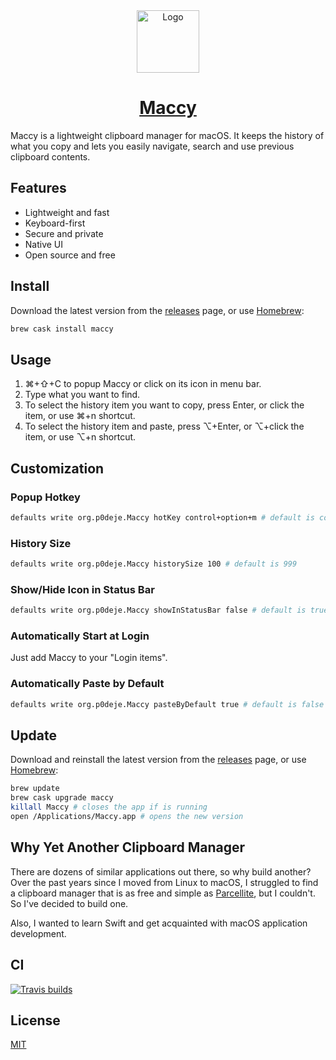<div align="center">
  <img width="100px" src="https://p0deje.github.io/Maccy/img/maccy/Logo.svg" alt="Logo" />
  <h1>
    <a href="https://p0deje.github.io/Maccy/">Maccy</a>
  </h1>
</div>

Maccy is a lightweight clipboard manager for macOS. It keeps the history of what you copy
and lets you easily navigate, search and use previous clipboard contents.

## Features

* Lightweight and fast
* Keyboard-first
* Secure and private
* Native UI
* Open source and free

## Install

Download the latest version from the [releases](https://github.com/p0deje/Maccy/releases/latest) page, or use [Homebrew](https://brew.sh/):

```bash
brew cask install maccy
```

## Usage

1. ⌘+⇧+C to popup Maccy or click on its icon in menu bar.
2. Type what you want to find.
3. To select the history item you want to copy, press Enter, or click the item, or use ⌘+n shortcut.
4. To select the history item and paste, press ⌥+Enter, or ⌥+click the item, or use ⌥+n shortcut.

## Customization

### Popup Hotkey

```bash
defaults write org.p0deje.Maccy hotKey control+option+m # default is command+shift+c
```

### History Size

```bash
defaults write org.p0deje.Maccy historySize 100 # default is 999
```

### Show/Hide Icon in Status Bar

```bash
defaults write org.p0deje.Maccy showInStatusBar false # default is true
```

### Automatically Start at Login

Just add Maccy to your "Login items".

### Automatically Paste by Default

```bash
defaults write org.p0deje.Maccy pasteByDefault true # default is false
```

## Update

Download and reinstall the latest version from the [releases](https://github.com/p0deje/Maccy/releases/latest) page, or use [Homebrew](https://brew.sh/):

```bash
brew update
brew cask upgrade maccy
killall Maccy # closes the app if is running
open /Applications/Maccy.app # opens the new version
```

## Why Yet Another Clipboard Manager

There are dozens of similar applications out there, so why build another?
Over the past years since I moved from Linux to macOS, I struggled to find
a clipboard manager that is as free and simple as [Parcellite](http://parcellite.sourceforge.net),
but I couldn't. So I've decided to build one.

Also, I wanted to learn Swift and get acquainted with macOS application development.

## CI

[![Travis builds](https://travis-ci.org/p0deje/Maccy.svg?branch=master)](https://travis-ci.org/p0deje/Maccy)

## License

[MIT](./LICENSE)
